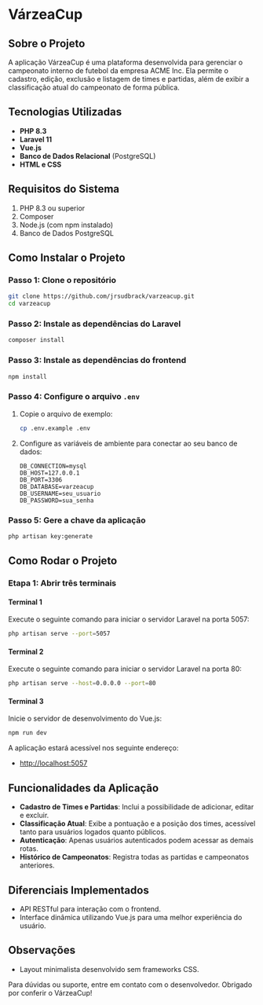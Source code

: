 # VárzeaCup

## Sobre o Projeto

A aplicação VárzeaCup é uma plataforma desenvolvida para gerenciar o campeonato interno de futebol da empresa ACME Inc. Ela permite o cadastro, edição, exclusão e listagem de times e partidas, além de exibir a classificação atual do campeonato de forma pública.

## Tecnologias Utilizadas
- **PHP 8.3**
- **Laravel 11**
- **Vue.js**
- **Banco de Dados Relacional** (PostgreSQL)
- **HTML e CSS**

## Requisitos do Sistema
1. PHP 8.3 ou superior
2. Composer
3. Node.js (com npm instalado)
4. Banco de Dados PostgreSQL

## Como Instalar o Projeto

### Passo 1: Clone o repositório
```bash
git clone https://github.com/jrsudbrack/varzeacup.git
cd varzeacup
```

### Passo 2: Instale as dependências do Laravel
```bash
composer install
```

### Passo 3: Instale as dependências do frontend
```bash
npm install
```

### Passo 4: Configure o arquivo `.env`
1. Copie o arquivo de exemplo:
    ```bash
    cp .env.example .env
    ```
2. Configure as variáveis de ambiente para conectar ao seu banco de dados:
    ```env
    DB_CONNECTION=mysql
    DB_HOST=127.0.0.1
    DB_PORT=3306
    DB_DATABASE=varzeacup
    DB_USERNAME=seu_usuario
    DB_PASSWORD=sua_senha
    ```

### Passo 5: Gere a chave da aplicação
```bash
php artisan key:generate
```

## Como Rodar o Projeto

### Etapa 1: Abrir três terminais

#### Terminal 1
Execute o seguinte comando para iniciar o servidor Laravel na porta 5057:
```bash
php artisan serve --port=5057
```

#### Terminal 2
Execute o seguinte comando para iniciar o servidor Laravel na porta 80:
```bash
php artisan serve --host=0.0.0.0 --port=80
```

#### Terminal 3
Inicie o servidor de desenvolvimento do Vue.js:
```bash
npm run dev
```

A aplicação estará acessível nos seguinte endereço:
- [http://localhost:5057](http://localhost:5057)

## Funcionalidades da Aplicação
- **Cadastro de Times e Partidas**: Inclui a possibilidade de adicionar, editar e excluir.
- **Classificação Atual**: Exibe a pontuação e a posição dos times, acessível tanto para usuários logados quanto públicos.
- **Autenticação**: Apenas usuários autenticados podem acessar as demais rotas.
- **Histórico de Campeonatos**: Registra todas as partidas e campeonatos anteriores.

## Diferenciais Implementados
- API RESTful para interação com o frontend.
- Interface dinâmica utilizando Vue.js para uma melhor experiência do usuário.

## Observações
- Layout minimalista desenvolvido sem frameworks CSS.

Para dúvidas ou suporte, entre em contato com o desenvolvedor. Obrigado por conferir o VárzeaCup!
